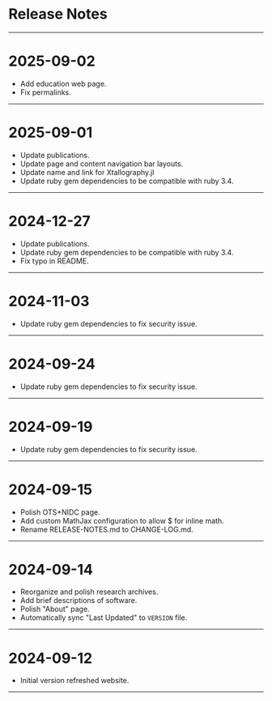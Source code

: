 Release Notes
============================================================================================

--------------------------------------------------------------------------------------------
2025-09-02
==========
* Add education web page.
* Fix permalinks.

--------------------------------------------------------------------------------------------
2025-09-01
==========
* Update publications.
* Update page and content navigation bar layouts.
* Update name and link for Xtallography.jl
* Update ruby gem dependencies to be compatible with ruby 3.4.

--------------------------------------------------------------------------------------------
2024-12-27
==========
* Update publications.
* Update ruby gem dependencies to be compatible with ruby 3.4.
* Fix typo in README.

--------------------------------------------------------------------------------------------
2024-11-03
==========
* Update ruby gem dependencies to fix security issue.

--------------------------------------------------------------------------------------------
2024-09-24
==========
* Update ruby gem dependencies to fix security issue.

--------------------------------------------------------------------------------------------
2024-09-19
==========
* Update ruby gem dependencies to fix security issue.

--------------------------------------------------------------------------------------------
2024-09-15
==========
* Polish OTS+NIDC page.
* Add custom MathJax configuration to allow $ for inline math.
* Rename RELEASE-NOTES.md to CHANGE-LOG.md.

--------------------------------------------------------------------------------------------
2024-09-14
==========
* Reorganize and polish research archives.
* Add brief descriptions of software.
* Polish "About" page.
* Automatically sync "Last Updated" to `VERSION` file.

--------------------------------------------------------------------------------------------
2024-09-12
==========
* Initial version refreshed website.

--------------------------------------------------------------------------------------------
